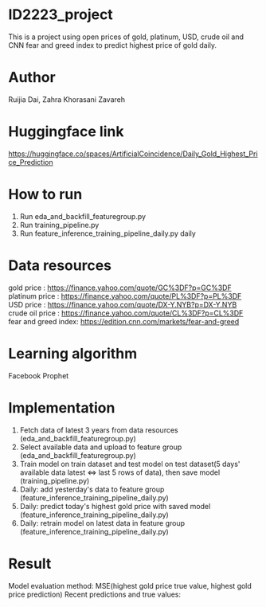 # ID2223_project
This is a project using open prices of gold, platinum, USD, crude oil and CNN fear and greed index to predict highest price of gold daily.
# Author 
Ruijia Dai, Zahra Khorasani Zavareh
# Huggingface link
https://huggingface.co/spaces/ArtificialCoincidence/Daily_Gold_Highest_Price_Prediction
# How to run
1. Run eda_and_backfill_featuregroup.py
2. Run training_pipeline.py
3. Run feature_inference_training_pipeline_daily.py daily
# Data resources
gold price          : https://finance.yahoo.com/quote/GC%3DF?p=GC%3DF \
platinum price      : https://finance.yahoo.com/quote/PL%3DF?p=PL%3DF \
USD price           : https://finance.yahoo.com/quote/DX-Y.NYB?p=DX-Y.NYB \
crude oil price     : https://finance.yahoo.com/quote/CL%3DF?p=CL%3DF \
fear and greed index: https://edition.cnn.com/markets/fear-and-greed
# Learning algorithm
Facebook Prophet
# Implementation
1. Fetch data of latest 3 years from data resources (eda_and_backfill_featuregroup.py)
2. Select available data and upload to feature group (eda_and_backfill_featuregroup.py)
3. Train model on train dataset and test model on test dataset(5 days' available data latest <=> last 5 rows of data), then save model (training_pipeline.py)
4. Daily: add yesterday's data to feature group (feature_inference_training_pipeline_daily.py)
5. Daily: predict today's highest gold price with saved model (feature_inference_training_pipeline_daily.py)
6. Daily: retrain model on latest data in feature group (feature_inference_training_pipeline_daily.py)
# Result
Model evaluation method: MSE(highest gold price true value, highest gold price prediction)
Recent predictions and true values: 
